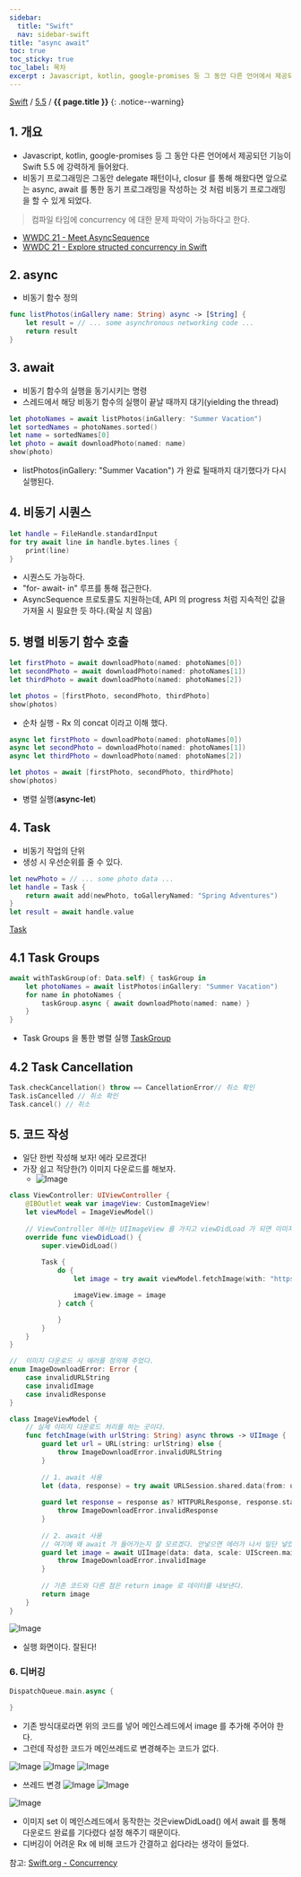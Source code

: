 ```yaml
---
sidebar:
  title: "Swift"
  nav: sidebar-swift
title: "async await"
toc: true
toc_sticky: true
toc_label: 목차
excerpt : Javascript, kotlin, google-promises 등 그 동안 다른 언어에서 제공되던 기능이 Swift 5.5 에 강력하게 들어왔다.
---
```

[Swift](/swift/) / [5.5](/swift/5.5/) / **{{ page.title }}**
{: .notice--warning}

## 1. 개요
- Javascript, kotlin, google-promises 등 그 동안 다른 언어에서 제공되던 기능이 Swift 5.5 에 강력하게 들어왔다.
- 비동기 프로그래밍은 그동안 delegate 패턴이나, closur 를 통해 해왔다면 앞으로는 async, await 를 통한 동기 프로그래밍을 작성하는 것 처럼 비동기 프로그래밍을 할 수 있게 되었다.
>컴파일 타임에 concurrency 에 대한 문제 파악이 가능하다고 한다.

- [WWDC 21 - Meet AsyncSequence](https://developer.apple.com/videos/play/wwdc2021/10058/)
- [WWDC 21 - Explore structed concurrency in Swift](https://developer-rno.apple.com/videos/play/wwdc2021/10134)

## 2. async
- 비동기 함수 정의
```swift
func listPhotos(inGallery name: String) async -> [String] {
    let result = // ... some asynchronous networking code ...
    return result
}
```

## 3. await
- 비동기 함수의 실행을 동기시키는 명령
- 스레드에서 해당 비동기 함수의 실행이 끝날 때까지 대기(yielding the thread)
```swift
let photoNames = await listPhotos(inGallery: "Summer Vacation")
let sortedNames = photoNames.sorted()
let name = sortedNames[0]
let photo = await downloadPhoto(named: name)
show(photo)
```

- listPhotos(inGallery: "Summer Vacation") 가 완료 될때까지 대기했다가 다시 실행된다.

## 4. 비동기 시퀀스
```swift
let handle = FileHandle.standardInput
for try await line in handle.bytes.lines {
    print(line)
}
```
- 시퀀스도 가능하다.
- "for- await- in" 루프를 통해 접근한다.
- AsyncSequence 프로토콜도 지원하는데, API 의 progress 처럼 지속적인 값을 가져올 시 필요한 듯 하다.(확실 치 않음)

## 5. 병렬 비동기 함수 호출
```swift
let firstPhoto = await downloadPhoto(named: photoNames[0])
let secondPhoto = await downloadPhoto(named: photoNames[1])
let thirdPhoto = await downloadPhoto(named: photoNames[2])

let photos = [firstPhoto, secondPhoto, thirdPhoto]
show(photos)
```
- 순차 실행 - Rx 의 concat 이라고 이해 했다.

```swift
async let firstPhoto = downloadPhoto(named: photoNames[0])
async let secondPhoto = downloadPhoto(named: photoNames[1])
async let thirdPhoto = downloadPhoto(named: photoNames[2])

let photos = await [firstPhoto, secondPhoto, thirdPhoto]
show(photos)
```
- 병렬 실행(**async-let**)

## 4. Task
- 비동기 작업의 단위
- 생성 시 우선순위를 줄 수 있다.
```swift
let newPhoto = // ... some photo data ...
let handle = Task {
    return await add(newPhoto, toGalleryNamed: "Spring Adventures")
}
let result = await handle.value
```
[Task](https://developer.apple.com/documentation/swift/task)

## 4.1 Task Groups
```swift
await withTaskGroup(of: Data.self) { taskGroup in
    let photoNames = await listPhotos(inGallery: "Summer Vacation")
    for name in photoNames {
        taskGroup.async { await downloadPhoto(named: name) }
    }
}
```
- Task Groups 을 통한 병렬 실행
[TaskGroup](https://developer.apple.com/documentation/swift/taskgroup)

## 4.2 Task Cancellation
```swift
Task.checkCancellation() throw == CancellationError// 취소 확인
Task.isCancelled // 취소 확인
Task.cancel() // 취소
```

## 5. 코드 작성
- 일단 한번 작성해 보자! 에라 모르겠다!
- 가장 쉽고 적당한(?) 이미지 다운로드를 해보자.
    - ![Image](https://images.unsplash.com/photo-1629491011862-af5720ac882a?ixid=MnwxMjA3fDB8MHxwaG90by1wYWdlfHx8fGVufDB8fHx8&ixlib=rb-1.2.1&auto=format&fit=crop&w=200&q=80)

```swift 
class ViewController: UIViewController {
    @IBOutlet weak var imageView: CustomImageView!
    let viewModel = ImageViewModel()
    
    // ViewController 에서는 UIImageView 를 가지고 viewDidLoad 가 되면 이미지 다운로드 시작을 하고 싶었다.
    override func viewDidLoad() {
        super.viewDidLoad()
        
        Task {
            do {
                let image = try await viewModel.fetchImage(with: "https://images.unsplash.com/photo-1629491011862-af5720ac882a?ixid=MnwxMjA3fDB8MHxwaG90by1wYWdlfHx8fGVufDB8fHx8&ixlib=rb-1.2.1&auto=format&fit=crop&w=634&q=80")

                imageView.image = image
            } catch {

            }
        }
    }
}
```

```swift
//  이미지 다운로드 시 에러를 정의해 주었다.
enum ImageDownloadError: Error {
    case invalidURLString
    case invalidImage
    case invalidResponse
}
```

```swift
class ImageViewModel {
    // 실제 이미지 다운로드 처리를 하는 곳이다.
    func fetchImage(with urlString: String) async throws -> UIImage {
        guard let url = URL(string: urlString) else {
            throw ImageDownloadError.invalidURLString
        }
        
        // 1. await 사용
        let (data, response) = try await URLSession.shared.data(from: url, delegate: nil)
        
        guard let response = response as? HTTPURLResponse, response.statusCode == 200 else {
            throw ImageDownloadError.invalidResponse
        }
        
        // 2. await 사용 
        // 여기에 왜 await 가 들어가는지 잘 모르겠다. 안넣으면 에러가 나서 일단 넣었다. 추후 알아봐야 겠다.
        guard let image = await UIImage(data: data, scale: UIScreen.main.scale) else {
            throw ImageDownloadError.invalidImage
        }
        
        // 기존 코드와 다른 점은 return image 로 데이터를 내보낸다.
        return image
    }
}
```
![Image](https://drive.google.com/uc?export=view&id=1M1ZAn1jVSghPojGshGD4DMLBXBjI1zux)
- 실행 화면이다. 잘된다!

### 6. 디버깅
```swift
DispatchQueue.main.async {

}
```
- 기존 방식대로라면 위의 코드를 넣어 메인스레드에서 image 를 추가해 주어야 한다.
- 그런데 작성한 코드가 메인쓰레드로 변경해주는 코드가 없다.

![Image](https://drive.google.com/uc?export=view&id=1tVBRDMNw3YHusrD1QlntS7y1KN8lIkye)
![Image](https://drive.google.com/uc?export=view&id=1NEyDQqvyXoUtIW2JXgZDJ0ASmqMom7y9)
![Image](https://drive.google.com/uc?export=view&id=1J6IZofxyIMha6kTbWCLK4JQJT8m0hk1a)
- 쓰레드 변경
![Image](https://drive.google.com/uc?export=view&id=1sqB8U8QiQ2QCj_8kumDPs6-N6bCJpMF0)
![Image](https://drive.google.com/uc?export=view&id=1eldTeQ98NqtoHCpImZEWgymm2bxZnhfJ)

![Image](https://drive.google.com/uc?export=view&id=1GZ3ikiGb-kUjvLlOMa6b59Yd3CUq3R7t)
- 이미지 set 이 메인스레드에서 동작한는 것은viewDidLoad() 에서 await 를 통해 다운로드 완료를 기다렸다 설정 해주기 때문이다.
- 디버깅이 어려운 Rx 에 비해 코드가 간결하고 쉽다라는 생각이 들었다.

참고: [Swift.org - Concurrency](https://docs.swift.org/swift-book/LanguageGuide/Concurrency.html)

